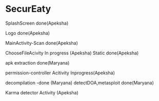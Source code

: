 # SecurEaty

SplashScreen done(Apeksha)

Logo done(Apeksha)

MainActivity-Scan done(Apeksha)

ChooseFileAcivity In progress (Apeksha)
Static done(Apeksha)

apk extraction done(Maryana)

permission-controller Acitivity Inprogress(Apeksha)

decompilation -done (Maryana)
detectDOA,metasploit done(Maryana)

Karma detector Activity (Apeksha)
